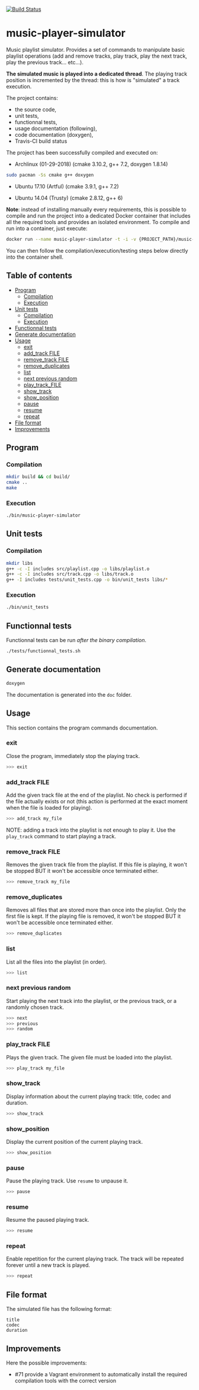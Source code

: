 [![Build Status](https://travis-ci.org/jean553/music-player-simulator.svg?branch=master)](https://travis-ci.org/jean553/music-player-simulator)

# music-player-simulator

Music playlist simulator. Provides a set of commands to manipulate basic playlist operations
(add and remove tracks, play track, play the next track, play the previous track... etc...).

**The simulated music is played into a dedicated thread**.
The playing track position is incremented by the thread: this is how is "simulated" a track execution.

The project contains:
 * the source code,
 * unit tests,
 * functionnal tests,
 * usage documentation (following),
 * code documentation (doxygen),
 * Travis-CI build status

The project has been successfully compiled and executed on:

 * Archlinux (01-29-2018)
   (cmake 3.10.2, g++ 7.2, doxygen 1.8.14)

```sh
sudo pacman -Ss cmake g++ doxygen
```

 * Ubuntu 17.10 (Artful)
   (cmake 3.9.1, g++ 7.2)

 * Ubuntu 14.04 (Trusty)
   (cmake 2.8.12, g++ 6)

**Note**: instead of installing manually every requirements, this is possible
to compile and run the project into a dedicated Docker container
that includes all the required tools and provides an isolated environment.
To compile and run into a container, just execute:

```sh
docker run --name music-player-simulator -t -i -v {PROJECT_PATH}/music-player-simulator jean553/cpp-dev /bin/zsh
```

You can then follow the compilation/execution/testing steps below directly into the container shell.

## Table of contents

 - [Program](#program)
    * [Compilation](#compilation)
    * [Execution](#execution)
 - [Unit tests](#unit-tests)
    * [Compilation](#compilation)
    * [Execution](#execution)
 - [Functionnal tests](#functionnal-tests)
 - [Generate documentation](#generate-documentation)
 - [Usage](#usage)
    * [exit](#exit)
    * [add_track FILE](#add-track-FILE)
    * [remove_track FILE](#remove-track-FILE)
    * [remove_duplicates](#remove-duplicates)
    * [list](#list)
    * [next previous random](#next-previous-random)
    * [play_track_FILE](#play-track-FILE)
    * [show_track](#show-track)
    * [show_position](#show-position)
    * [pause](#pause)
    * [resume](#resume)
    * [repeat](#repeat)
 - [File format](#file-format)
 - [Improvements](#improvements)

## Program

### Compilation

```sh
mkdir build && cd build/
cmake ..
make
```

### Execution

```sh
./bin/music-player-simulator
```

## Unit tests

### Compilation

```sh
mkdir libs
g++ -c -I includes src/playlist.cpp -o libs/playlist.o
g++ -c -I includes src/track.cpp -o libs/track.o
g++ -I includes tests/unit_tests.cpp -o bin/unit_tests libs/*
```

### Execution

```sh
./bin/unit_tests
```

## Functionnal tests

Functionnal tests can be run *after the binary compilation*.

```sh
./tests/functionnal_tests.sh
```

## Generate documentation

```sh
doxygen
```

The documentation is generated into the `doc` folder.

## Usage

This section contains the program commands documentation.

### exit

Close the program, immediately stop the playing track.

```sh
>>> exit
```

### add_track FILE

Add the given track file at the end of the playlist.
No check is performed if the file actually exists or not
(this action is performed at the exact moment when the file is loaded for playing).

```sh
>>> add_track my_file
```

NOTE: adding a track into the playlist is not enough to play it.
Use the `play_track` command to start playing a track.

### remove_track FILE

Removes the given track file from the playlist.
If this file is playing, it won't be stopped BUT it won't be accessible once terminated either.

```sh
>>> remove_track my_file
```

### remove_duplicates

Removes all files that are stored more than once into the playlist.
Only the first file is kept.
If the playing file is removed, it won't be stopped BUT it won't be accessible once terminated either.

```sh
>>> remove_duplicates
```

### list

List all the files into the playlist (in order).

```sh
>>> list
```

### next previous random

Start playing the next track into the playlist, or the previous track,
or a randomly chosen track.

```sh
>>> next
>>> previous
>>> random
```

### play_track FILE

Plays the given track. The given file must be loaded into the playlist.

```sh
>>> play_track my_file
```

### show_track

Display information about the current playing track: title, codec and duration.

```sh
>>> show_track
```

### show_position

Display the current position of the current playing track.

```sh
>>> show_position
```

### pause

Pause the playing track. Use `resume` to unpause it.

```sh
>>> pause
```

### resume

Resume the paused playing track.

```sh
>>> resume
```

### repeat

Enable repetition for the current playing track. The track will be repeated
forever until a new track is played.

```sh
>>> repeat
```

## File format

The simulated file has the following format:

```
title
codec
duration
```

## Improvements

Here the possible improvements:
 * #71 provide a Vagrant environment to automatically install the required compilation tools with the correct version
